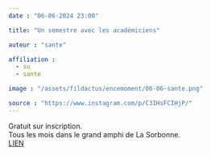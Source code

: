```yaml
---
date : "06-06-2024 23:00"

title: "Un semestre avec les académiciens"

auteur : "sante" 

affiliation : 
  - su
  - sante

image : "/assets/fildactus/encemoment/06-06-sante.png"

source : "https://www.instagram.com/p/C3IHsFCIHjP/"
---
```


Gratuit sur inscription.  
Tous les mois dans le grand amphi de La Sorbonne.  
[LIEN](https://www.institutdefrance.fr/un-semestre-avec-un-academicien/)